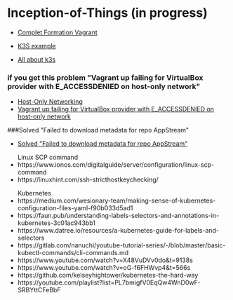 # Inception-of-Things (in progress)
- [Complet Formation Vagrant](https://www.youtube.com/watch?v=z4209uoIbmk)

- [K3S example](https://www.invivoo.com/k3s-kubernetes-enfin-ultra-simpl-leger-devoxx/)
- [All about k3s](https://dev.to/abhinavd26/all-about-k3s-lightweight-kubernetes-3ell)


### if you get this problem "Vagrant up failing for VirtualBox provider with E_ACCESSDENIED on host-only network"
- [Host-Only Networking](https://www.virtualbox.org/manual/ch06.html#:~:text=different%20user%20IDs.-,6.7.%C2%A0Host%2DOnly%20Networking,-Host%2Donly%20networking)
- [Vagrant up failing for VirtualBox provider with E_ACCESSDENIED on host-only network](https://stackoverflow.com/questions/69722254/vagrant-up-failing-for-virtualbox-provider-with-e-accessdenied-on-host-only-netw)

###Solved "Failed to download metadata for repo AppStream"
- [Solved "Failed to download metadata for repo AppStream"](https://www.cyberithub.com/solved-failed-to-download-metadata-for-repo-appstream/#:~:text=To%20fix%20the%20above%20error,centos.org%20using%20below%20commands.&text=Once%20the%20mirror%20is%20changed,it%20works%20fine%20as%20expected.)

<ul>
  Linux SCP command
  <li>https://www.ionos.com/digitalguide/server/configuration/linux-scp-command</li>
  <li>https://linuxhint.com/ssh-stricthostkeychecking/</li>
</ul>

<ul>
Kubernetes
  <li>https://medium.com/wesionary-team/making-sense-of-kubernetes-configuration-files-yaml-f90b033d5ad1</li>
  <li>https://faun.pub/understanding-labels-selectors-and-annotations-in-kubernetes-3c01ac943bb1</li>
  <li>https://www.datree.io/resources/a-kubernetes-guide-for-labels-and-selectors</li>
  <li>https://gitlab.com/nanuchi/youtube-tutorial-series/-/blob/master/basic-kubectl-commands/cli-commands.md</li>
  <li>https://www.youtube.com/watch?v=X48VuDVv0do&t=9138s</li>
  <li>https://www.youtube.com/watch?v=oG-f6FHWvp4&t=566s</li>
  <li>https://github.com/kelseyhightower/kubernetes-the-hard-way</li>
  <li>https://youtube.com/playlist?list=PL7bmigfV0EqQw4WnD0wF-SRBYttCFeBbF</li>
</ul>
<ul>
</lu>
